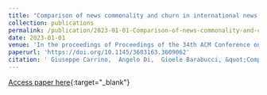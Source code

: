 ```yaml
---
title: "Comparison of news commonality and churn in international news outlets with TARO"
collection: publications
permalink: /publication/2023-01-01-Comparison-of-news-commonality-and-churn-in-international-news-outlets-with-TARO
date: 2023-01-01
venue: 'In the proceedings of Proceedings of the 34th ACM Conference on Hypertext and Social Media'
paperurl: 'https://doi.org/10.1145/3603163.3609062'
citation: ' Giuseppe Carrino,  Angelo Di,  Gioele Barabucci, &quot;Comparison of news commonality and churn in international news outlets with TARO.&quot; In the proceedings of Proceedings of the 34th ACM Conference on Hypertext and Social Media, 2023.'
---
```

[Access paper here](https://doi.org/10.1145/3603163.3609062){:target="_blank"}
